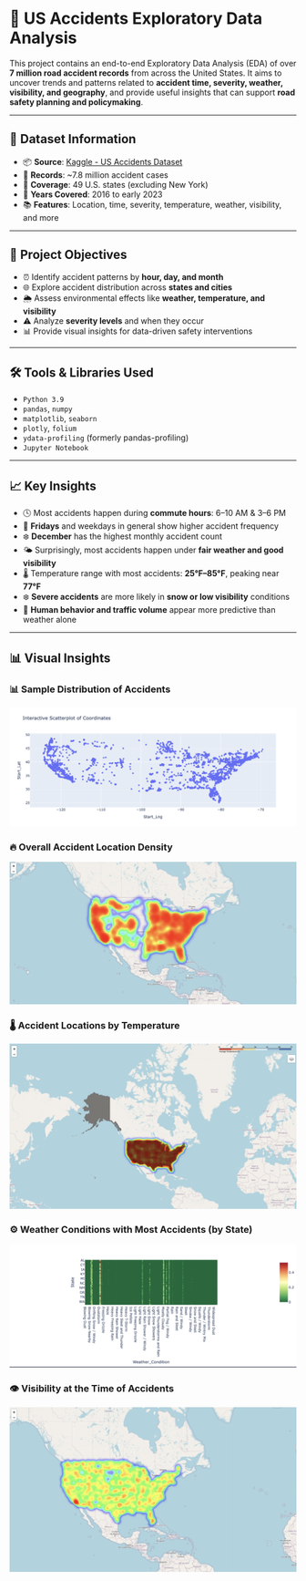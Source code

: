 # 🚗 US Accidents Exploratory Data Analysis

This project contains an end-to-end Exploratory Data Analysis (EDA) of over **7 million road accident records** from across the United States. It aims to uncover trends and patterns related to **accident time, severity, weather, visibility, and geography**, and provide useful insights that can support **road safety planning and policymaking**.

---

## 📁 Dataset Information

- 📦 **Source**: [Kaggle - US Accidents Dataset](https://www.kaggle.com/datasets/sobhanmoosavi/us-accidents)
- 🧾 **Records**: ~7.8 million accident cases
- 📍 **Coverage**: 49 U.S. states (excluding New York)
- 📅 **Years Covered**: 2016 to early 2023
- 📚 **Features**: Location, time, severity, temperature, weather, visibility, and more

---

## 🎯 Project Objectives

- ⏰ Identify accident patterns by **hour, day, and month**
- 🌐 Explore accident distribution across **states and cities**
- 🌦️ Assess environmental effects like **weather, temperature, and visibility**
- ⚠️ Analyze **severity levels** and when they occur
- 📊 Provide visual insights for data-driven safety interventions

---

## 🛠️ Tools & Libraries Used

- `Python 3.9`
- `pandas`, `numpy`
- `matplotlib`, `seaborn`
- `plotly`, `folium`
- `ydata-profiling` (formerly pandas-profiling)
- `Jupyter Notebook`

---

## 📈 Key Insights

- 🕓 Most accidents happen during **commute hours**: 6–10 AM & 3–6 PM
- 📅 **Fridays** and weekdays in general show higher accident frequency
- ❄️ **December** has the highest monthly accident count
- 🌤️ Surprisingly, most accidents happen under **fair weather and good visibility**
- 🌡️ Temperature range with most accidents: **25°F–85°F**, peaking near **77°F**
- ❄️ **Severe accidents** are more likely in **snow or low visibility** conditions
- 👥 **Human behavior and traffic volume** appear more predictive than weather alone

---

## 📊 Visual Insights

### 📊 Sample Distribution of Accidents
![Sample Distribution of Accidents](images/sample_distribution_of_accidents.png)

### 🔥 Overall Accident Location Density
![Accidents Location Heatmap](images/accidents_location_heatmap.png)

### 🌡️ Accident Locations by Temperature
![Accident Location Temp Heatmap](images/accident_location_temp_heat_map.png)

### ⚙️ Weather Conditions with Most Accidents (by State)
![Weather Condition with Most Accidents](images/Weather_condition_with_most_accidents_in_each_state.png)

### 👁️ Visibility at the Time of Accidents
![Visibility at Time of Accidents](images/visibility_at_time_of_accidents.png)
